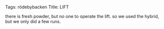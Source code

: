 Tags: rödebybacken
Title: LIFT
  
there is fresh powder, but no one to operate the lift. so we used the hybrid, but we only did a few runs.